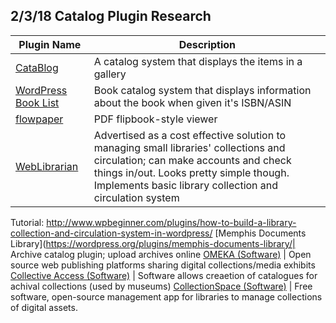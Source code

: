 ## 2/3/18 Catalog Plugin Research

Plugin Name | Description |
--- | --- |
[CataBlog](https://wordpress.org/plugins/catablog/) |  A catalog system that displays the items in a gallery
[WordPress Book List](https://wordpress.org/plugins/wpbooklist/) | Book catalog system that displays information about the book when given it's ISBN/ASIN
[flowpaper](https://wordpress.org/plugins/flowpaper-lite-pdf-flipbook/) | PDF flipbook-style viewer
[WebLibrarian](https://wordpress.org/plugins/weblibrarian/) | Advertised as a cost effective solution to managing small libraries' collections and circulation; can make accounts and check things in/out. Looks pretty simple though. Implements basic library collection and circulation system
Tutorial: http://www.wpbeginner.com/plugins/how-to-build-a-library-collection-and-circulation-system-in-wordpress/
[Memphis Documents Library](https://wordpress.org/plugins/memphis-documents-library/| Archive catalog plugin; upload archives online
[OMEKA (Software)](https://omeka.org/) | Open source web publishing platforms sharing digital collections/media exhibits
[Collective Access (Software)](http://collectiveaccess.org/) | Software allows creaetion of catalogues for achival collections (used by museums)
[CollectionSpace (Software)](http://collectionspace.org/) | Free software, open-source management app for libraries to manage collections of digital assets.